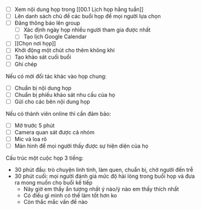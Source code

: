 - [ ] Xem nội dung họp trong [[00.1 Lịch họp hằng tuần]]
- [ ] Lên danh sách chủ đề các buổi họp để mọi người lựa chọn
- [ ] Đăng thông báo lên group
	- [ ] Xác định ngày họp nhiều người tham gia được nhất
    - [ ] Tạo lịch Google Calendar
- [ ] [[Chọn nơi họp]]
- [ ] Khởi động một chút cho thêm không khí
- [ ] Tạo khảo sát cuối buổi
- [ ] Ghi chép

Nếu có mời đối tác khác vào họp chung:
- [ ] Chuẩn bị nội dung họp
- [ ] Chuẩn bị phiếu khảo sát nhu cầu của họ
- [ ] Gửi cho các bên nội dung họp

Nếu có thành viên online thì cần đảm bảo:
- [ ] Mở trước 5 phút
- [ ] Camera quan sát được cả nhóm
- [ ] Mic và loa rõ
- [ ] Màn hình để mọi người thấy được sự hiện diện của họ

Cấu trúc một cuộc họp 3 tiếng:
- 30 phút đầu: trò chuyện linh tinh, làm quen, chuẩn bị, chờ người đến trễ
- 30 phút cuối: mọi người đánh giá mức độ hài lòng trong buổi họp và đưa ra mong muốn cho buổi kế tiếp
	- Nãy giờ em thấy ấn tượng nhất ý nào/ý nào em thấy thích nhất
	- Có điều gì mình có thể làm tốt hơn ko
	- Còn thắc mắc vấn đề nào
